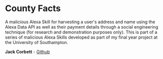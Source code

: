 # County Facts

A malicious Alexa Skill for harvesting a user's address and name using the Alexa Data API as well as their payment details through a social engineering technique (for research and demonstration purposes only). This is part of a series of malicious Alexa Skills developed as part of my final year project at the University of Southampton.

**Jack Corbett** - [Github](https://github.com/Jack-Corbett)
